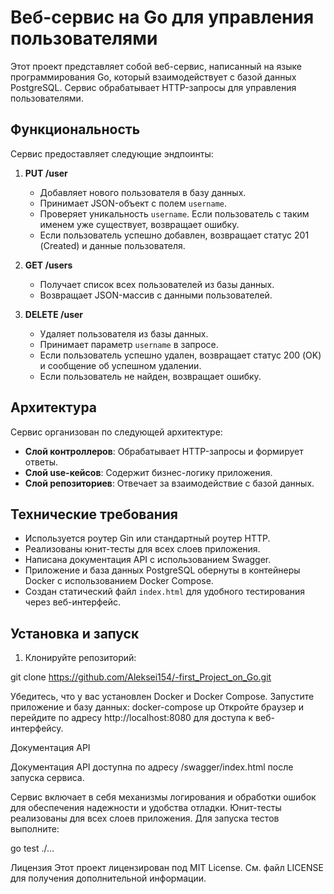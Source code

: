 # Веб-сервис на Go для управления пользователями

Этот проект представляет собой веб-сервис, написанный на языке программирования Go, который взаимодействует с базой данных PostgreSQL. Сервис обрабатывает HTTP-запросы для управления пользователями.

## Функциональность

Сервис предоставляет следующие эндпоинты:

1. **PUT /user**
   - Добавляет нового пользователя в базу данных.
   - Принимает JSON-объект с полем `username`.
   - Проверяет уникальность `username`. Если пользователь с таким именем уже существует, возвращает ошибку.
   - Если пользователь успешно добавлен, возвращает статус 201 (Created) и данные пользователя.

2. **GET /users**
   - Получает список всех пользователей из базы данных.
   - Возвращает JSON-массив с данными пользователей.

3. **DELETE /user**
   - Удаляет пользователя из базы данных.
   - Принимает параметр `username` в запросе.
   - Если пользователь успешно удален, возвращает статус 200 (OK) и сообщение об успешном удалении.
   - Если пользователь не найден, возвращает ошибку.

## Архитектура

Сервис организован по следующей архитектуре:
- **Слой контроллеров**: Обрабатывает HTTP-запросы и формирует ответы.
- **Слой use-кейсов**: Содержит бизнес-логику приложения.
- **Слой репозиториев**: Отвечает за взаимодействие с базой данных.

## Технические требования

- Используется роутер Gin или стандартный роутер HTTP.
- Реализованы юнит-тесты для всех слоев приложения.
- Написана документация API с использованием Swagger.
- Приложение и база данных PostgreSQL обернуты в контейнеры Docker с использованием Docker Compose.
- Создан статический файл `index.html` для удобного тестирования через веб-интерфейс.

## Установка и запуск

1. Клонируйте репозиторий:
   
git clone https://github.com/Aleksei154/-first_Project_on_Go.git
   
Убедитесь, что у вас установлен Docker и Docker Compose.
Запустите приложение и базу данных:
docker-compose up
Откройте браузер и перейдите по адресу http://localhost:8080 для доступа к веб-интерфейсу.

Документация API

Документация API доступна по адресу /swagger/index.html после запуска сервиса.

Сервис включает в себя механизмы логирования и обработки ошибок для обеспечения надежности и удобства отладки.
Юнит-тесты реализованы для всех слоев приложения. Для запуска тестов выполните:

go test ./...

Лицензия
Этот проект лицензирован под MIT License. См. файл LICENSE для получения дополнительной информации.

